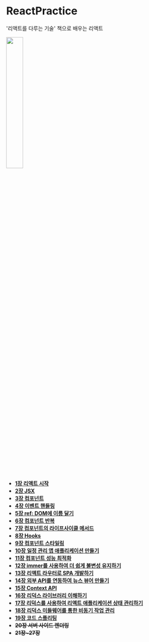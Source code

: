 # ReactPractice
 '리액트를 다루는 기술' 책으로 배우는 리액트
 
<img src="https://user-images.githubusercontent.com/79067549/112588107-300bd680-8e42-11eb-9167-a88c4d84d5e8.jpg" width="30%" heigth="30%" >  

* [__1장 리액트 시작__](https://github.com/seuha516/practice-react/tree/main/01-hello-react)
* [__2장 JSX__](https://github.com/seuha516/practice-react/tree/main/02-hello-react)
* [__3장 컴포넌트__](https://github.com/seuha516/practice-react/tree/main/03-hello-react)
* [__4장 이벤트 핸들링__](https://github.com/seuha516/practice-react/tree/main/04-hello-react)
* [__5장 ref: DOM에 이름 달기__](https://github.com/seuha516/practice-react/tree/main/05-hello-react)
* [__6장 컴포넌트 반복__](https://github.com/seuha516/practice-react/tree/main/06-hello-react)
* [__7장 컴포넌트의 라이프사이클 메서드__](https://github.com/seuha516/practice-react/tree/main/07-hello-react)
* [__8장 Hooks__](https://github.com/seuha516/practice-react/tree/main/08-hooks-tutorial)
* [__9장 컴포넌트 스타일링__](https://github.com/seuha516/practice-react/tree/main/09-styling-react)
* [__10장 일정 관리 앱 애플리케이션 만들기__](https://github.com/seuha516/practice-react/tree/main/10-todo-app)
* [__11장 컴포넌트 성능 최적화__](https://github.com/seuha516/practice-react/tree/main/11-todo-app)
* [__12장 immer를 사용하여 더 쉽게 불변성 유지하기__](https://github.com/seuha516/practice-react/tree/main/12-immer-tutorial)
* [__13장 리액트 라우터로 SPA 개발하기__](https://github.com/seuha516/practice-react/tree/main/13-router-tutorial)
* [__14장 외부 API를 연동하여 뉴스 뷰어 만들기__](https://github.com/seuha516/practice-react/tree/main/14-news-viewer)
* [__15장 Context API__](https://github.com/seuha516/practice-react/tree/main/15-context-tutorial)
* [__16장 리덕스 라이브러리 이해하기__](https://github.com/seuha516/practice-react/tree/main/16-vanilla-redux)
* [__17장 리덕스를 사용하여 리액트 애플리케이션 상태 관리하기__](https://github.com/seuha516/practice-react/tree/main/17-react-redux-tutorial)
* [__18장 리덕스 미들웨어를 통한 비동기 작업 관리__](https://github.com/seuha516/practice-react/tree/main/18-learn-redux-middleware)
* [__19장 코드 스플리팅__](https://github.com/seuha516/practice-react/tree/main/19-splitting-sample)
* ~~__20장 서버 사이드 렌더링__~~
* ~~__21장~27장__~~
